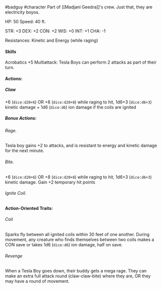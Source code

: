 #badguy #character 
Part of [[Madjani Geedra]]'s  crew. Just that, they are electricity boyos.

HP: 50
Speed: 40 ft.

STR: +3
DEX: +2
CON: +2
WIS: +0
INT: +1
CHA: -1

Resistances: Kinetic and Energy (while raging)
#### Skills
Acrobatics +5
Multiattack: Tesla Boys can perform 2 attacks as part of their turn.
#### Actions:
##### Claw
+6 (`dice:d20+6`) OR +8 (`dice:d20+8`) while raging to hit, 1d6+3 (`dice:d6+3`) kinetic damage + 1d6 (`dice:d6`) ion damage if the coils are ignited

##### Bonus Actions:
###### Rage.
Tesla boy gains +2 to attacks, and is resistant to energy and kinetic damage for the next minute.
###### Bite. 
+6 (`dice:d20+6`) OR +8 (`dice:d20+8`) while raging to hit, 1d6+3 (`dice:d6+3`) kinetic damage. Gain +2 temporary hit points
###### Ignite Coil.

#### Action-Oriented Traits:
###### Coil
Sparks fly between all ignited coils within 30 feet of one another. During movement, any creature who finds themselves between two coils makes a CON save or takes 1d6 (`dice:d6`) ion damage, half on save.
###### Revenge
When a Tesla Boy goes down, their buddy gets a mega rage. They can make an extra full attack round (claw-claw-bite) where they are, OR they may have a round of movement.